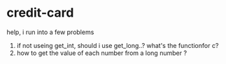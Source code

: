 # credit-card
help, i run into a few problems
1. if not useing get_int, should i use get_long..? what's the functionfor c?
2. how to get the value of each number from a long number ?
